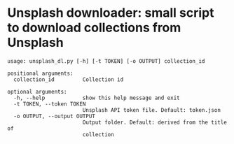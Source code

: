 # Unsplash downloader: small script to download collections from Unsplash

```
usage: unsplash_dl.py [-h] [-t TOKEN] [-o OUTPUT] collection_id

positional arguments:
  collection_id         Collection id

optional arguments:
  -h, --help            show this help message and exit
  -t TOKEN, --token TOKEN
                        Unsplash API token file. Default: token.json
  -o OUTPUT, --output OUTPUT
                        Output folder. Default: derived from the title of
                        collection
```
